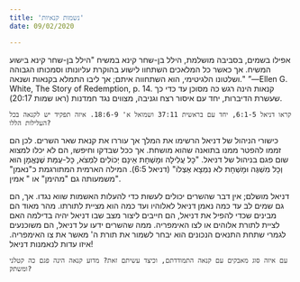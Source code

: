 ```yaml
---
title: 'נשמות קנאיות'
date: 09/02/2020

---
```


אפילו בשמים, בסביבה מושלמת, הילל בן-שחר קינא במשיח "הילל בן-שחר קינא בישוע המשיח. אך כאשר כל המלאכים השתחוו לישוע בהוקרת עליונותו וסמכותו הגבוהה ושלטונו הלגיטימי, הוא השתחווה איתם; אך ליבו התמלא בקנאות ושנאה." ”—Ellen G. White, The Story of Redemption, p. 14. קנאות הינה רגש כה מסוכן עד כדי כך שעשרת הדיברות, יחד עם איסור רצח וגניבה, מצווים נגד חמדנות (ראו שמות 20:17).

`קראו דניאל 6:1-5, יחד עם בראשית 37:11 ושמואל א' 18:6-9. איזה תפקיד יש לקנאה בכל העלילות הללו?`

כישורי הניהול של דניאל הרשימו את המלך אך עוררו את קנאת שאר השרים. לכן הם זממו להפטר ממנו בתואנה שהוא מושחת. אך ככל שבדקו וחיפשו, הם לא יכלו למצוא שום פגם בניהול של דניאל. "כָל עֲלִילָה וּמָשְׁחָת אֵינָם יְכוֹלִים לִמְצֹא, כָּל-עֻמַּת שֶׁנֶּאֱמָן הוּא וְכָל מִשְׁגֶּה וּמָשְׁחָת לֹא נִמְצָא אֶצְלוֹ" (דניאל 6:5). המילה הארמית המתורגמת כ"נאמן" משמעותה גם "מהימן" או " אמין".

דניאל מושלם; אין דבר שהשרים יכולים לעשות כדי להעלות האשמות שווא נגדו. אך, הם גם שמים לב עד כמה נאמן דניאל לאלוהיו ועד כמה הוא מציית לתורתו. מהר מאוד הם מבינים שכדי להפיל את דניאל, הם חייבים ליצור מצב שבו דניאל יהיה בדילמה האם לציית לתורת אלוהים או לצו האימפריה. ממה שהשרים ידעו על דניאל, הם משוכנעים לגמרי שתחת התנאים הנכונים הוא יבחר לשמור את תורת ה' מאשר את צו האימפריה. איזו עדות לנאמנות דניאל!

`עם איזה סוג מאבקים עם קנאה התמודדתם, וכיצד עשיתם זאת? מדוע קנאה הינה פגם כה קטלני ומשתק?`